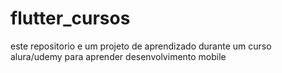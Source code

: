 # flutter_cursos

este repositorio e um projeto de aprendizado durante um curso alura/udemy para aprender desenvolvimento mobile
